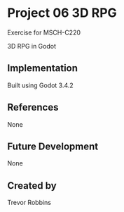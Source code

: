 
# Project 06 3D RPG

Exercise for MSCH-C220

3D RPG in Godot

## Implementation

Built using Godot 3.4.2


## References

None

## Future Development

None

## Created by 

Trevor Robbins
```

